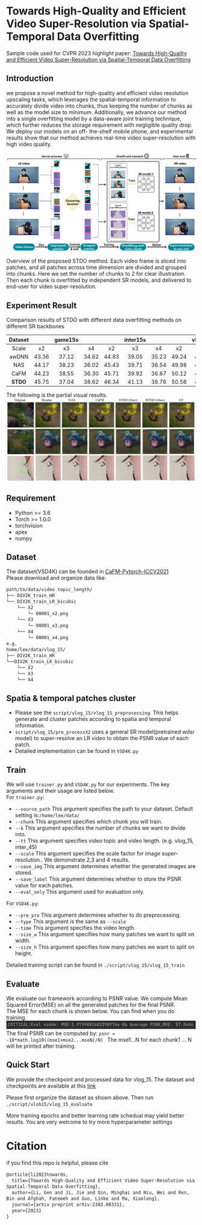 # Towards High-Quality and Efficient Video Super-Resolution via Spatial-Temporal Data Overfitting
Sample code used for CVPR 2023 highlight paper:
[Towards High-Quality and Efficient Video Super-Resolution via Spatial-Temporal Data Overfitting](https://arxiv.org/abs/2303.08331)
## Introduction
we propose a novel method for high-quality and efficient video resolution upscaling tasks, which leverages the spatial-temporal information
to accurately divide video into chunks, thus keeping the number of chunks as well as the model size to minimum. 
Additionally, we advance our method into a single overfitting model by a data-aware joint training technique, 
which further reduces the storage requirement with negligible quality drop. We deploy our models on an off-
the-shelf mobile phone, and experimental results show that
our method achieves real-time video super-resolution with
high video quality.

<img src="./images/intro.png">

Overview of the proposed STDO method. Each video frame is sliced into patches, and all patches across time dimension are divided and grouped into chunks. Here we set the number of chunks to 2 for clear illustration. Then each chunk is overfitted by independent SR models, and delivered to end-user for video super-resolution.

## Experiment Result
Comparison results of STDO with different data overfitting methods on different SR backbones

| Dataset  |       | game15s |       |       | inter15s |       |       | vlog15s |       |
|:--------:|:-----:|:-------:|:-----:|:-----:|:--------:|:-----:|:-----:|:-------:|:-----:|
|  Scale   |  x2   |   x3    |  x4   |  x2   |    x3    |  x4   |  x2   |   x3    |  x4   |
|  awDNN   | 43.36 |  37.12  | 34.62 | 44.83 |  39.05   | 35.23 | 49.24 |  45.30  | 43.33 |
|   NAS    | 44.17 |  38.23  | 36.02 | 45.43 |  39.71   | 36.54 | 49.98 |  45.63  | 43.51 |
|   CaFM   | 44.23 |  38.55  | 36.30 | 45.71 |  39.92   | 36.87 | 50.12 |  45.87  | 43.79 |
| __STDO__ | 45.75 |  37.04  | 38.62 | 46.34 |  41.13   | 38.76 | 50.58 |  46.43  | 44.62 |

The following is the partial visual results.
<img src="./images/compare.png">

## Requirement
* Python >= 3.6
* Torch >= 1.0.0
* torchvision
* apex
* numpy
## Dataset
The dataset(VSD4K) can be founded in [CaFM-Pytorch-ICCV2021](https://github.com/Neural-video-delivery/CaFM-Pytorch-ICCV2021)  
Please download and organize data like: 
```
path/to/data/video topic_length/
├── DIV2K_train_HR
└── DIV2K_train_LR_bicubic
    └── X2
        └─ 00001_x2.png
    └── X3
        └─ 00001_x3.png
    └── X4
        └─ 00001_x4.png
e.g.
home/lee/data/vlog_15/
├── DIV2K_train_HR
└──DIV2K_train_LR_bicubic
    └── X2
    └── X3
    └── X4
```
## Spatia & temporal patches cluster
* Please see the `script/vlog_15/vlog_15_preprocessing`. This helps generate and cluster patches according to spatia and temporal information.  
* `script/vlog_15/pre_processX2` uses a general SR model(pretrained wdsr model) to super-resolve an LR video to obtain the PSNR value of each patch.  
* Detailed implementation can be found in `VSD4K.py`

## Train
We will use `trainer.py` and `VSD4K.py` for our experiments. The key arguments and their usage are listed below.  
For `trainer.py`:  
- `--source_path` This argument specifies the path to your dataset. Default setting is:`/home/lee/data/`
- `--chunk` This argument specifies which chunk you will train.
- `--k` This argument specifies the number of chunks we want to divide into.
- `--tt` This argument specifies video topic and video length. (e.g. vlog_15, inter_45)
- `--scale` This argument specifies the scale factor for image super-resolution.. We demonstrate 2,3 and 4 results.
- `--save_img` This argument determines whether the generated images are stored.  
- `--save_label` This argument determines whether to store the PSNR value for each patches.  
- `--eval_only` This argument used for evaluation only.

For `VSD4K.py`:
- `--pre_pro` This argument determines whether to do preprocessing. 
- `--type` This argument is the same as `--scale`
- `--time` This argument specifies the video length.
- `--size_w` This argument specifies how many patches we want to split on width.
- `--size_h` This argument specifies how many patches we want to split on height.

Detailed training script can be found in `./script/vlog_15/vlog_15_train`

## Evaluate
We evaluate our framework according to PSNR value. We compute Mean Squared Error(MSE) on all the generated patches for the
final PSNR.  
The MSE for each chunk is shown below. You can find when you do training.
<img src="./images/mse.png">
The final PSNR can be computed by: `psnr = -10*math.log10((mse1+mse2...mseN)/N) `
The mse1...N for each chunk1 ... N will be printed after training.

## Quick Start
We provide the checkpoint and processed data for vlog_15.
The dataset and checkpoints are available at this [link](https://drive.google.com/drive/folders/1vUZhX862M77qBcab9aSBsNIavFfD3YQE?usp=drive_link)

Please first organize the dataset as shown above. Then run `./script/vloh15/vlog_15_evaluate`

More training epochs and better learning rate schedual may yield better results. You are very welcome to try more hyperparameter settings

# Citation
if you find this repo is helpful, please cite
```
@article{li2023towards,
  title={Towards High-Quality and Efficient Video Super-Resolution via Spatial-Temporal Data Overfitting},
  author={Li, Gen and Ji, Jie and Qin, Minghai and Niu, Wei and Ren, Bin and Afghah, Fatemeh and Guo, Linke and Ma, Xiaolong},
  journal={arXiv preprint arXiv:2303.08331},
  year={2023}
}

```
